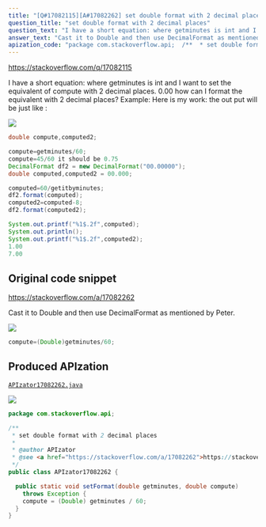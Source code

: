 ```yaml
---
title: "[Q#17082115][A#17082262] set double format with 2 decimal places"
question_title: "set double format with 2 decimal places"
question_text: "I have a short equation: where getminutes is int and I want to set the equivalent of compute with 2 decimal places. 0.00 how can I format the equivalent with 2 decimal places? Example: Here is my work: the out put will be just like :"
answer_text: "Cast it to Double and then use DecimalFormat as mentioned by Peter."
apization_code: "package com.stackoverflow.api;  /**  * set double format with 2 decimal places  *  * @author APIzator  * @see <a href=\"https://stackoverflow.com/a/17082262\">https://stackoverflow.com/a/17082262</a>  */ public class APIzator17082262 {    public static void setFormat(double getminutes, double compute)     throws Exception {     compute = (Double) getminutes / 60;   } }"
---
```


https://stackoverflow.com/q/17082115

I have a short equation:
where getminutes is int and I want to set the equivalent of compute with 2 decimal places. 0.00 how can I format the equivalent with 2 decimal places?
Example:
Here is my work:
the out put will be just like :


<div class="code-logo"><img src="/stackoverflow.png" /></div>

```java
double compute,computed2;

compute=getminutes/60;
compute=45/60 it should be 0.75
DecimalFormat df2 = new DecimalFormat("00.00000");
double computed,computed2 = 00.000;

computed=60/getitbyminutes;
df2.format(computed);
computed2=computed-8;
df2.format(computed2);

System.out.printf("%1$.2f",computed);
System.out.println();
System.out.printf("%1$.2f",computed2);
1.00
7.00
```


## Original code snippet

https://stackoverflow.com/a/17082262

Cast it to Double
and then use DecimalFormat as mentioned by Peter.

<div class="code-logo"><img src="/stackoverflow.png" /></div>

```java
compute=(Double)getminutes/60;
```

## Produced APIzation

[`APIzator17082262.java`](https://github.com/pasqualesalza/apization-temp/raw/main/data/search/APIzator17082262.java)

<div class="code-logo"><img src="/apizator.png" /></div>

```java
package com.stackoverflow.api;

/**
 * set double format with 2 decimal places
 *
 * @author APIzator
 * @see <a href="https://stackoverflow.com/a/17082262">https://stackoverflow.com/a/17082262</a>
 */
public class APIzator17082262 {

  public static void setFormat(double getminutes, double compute)
    throws Exception {
    compute = (Double) getminutes / 60;
  }
}

```